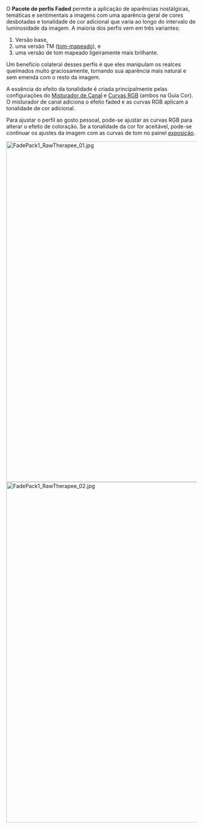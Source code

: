 O **Pacote de perfis Faded** permite a aplicação de aparências
nostálgicas, temáticas e sentimentais a imagens com uma aparência geral
de cores desbotadas e tonalidade de cor adicional que varia ao longo do
intervalo de luminosidade da imagem. A maioria dos perfis vem em três
variantes:

1.  Versão base,
2.  uma versão TM ([tom-mapeado](Mapeamento_de_Tom "wikilink")), e
3.  uma versão de tom mapeado ligeiramente mais brilhante.

Um benefício colateral desses perfis é que eles manipulam os realces
queimados muito graciosamente, tornando sua aparência mais natural e sem
emenda com o resto da imagem.

A essência do efeito da tonalidade é criada principalmente pelas
configurações do [Misturador de Canal](Misturador_de_Canal "wikilink") e
[Curvas RGB](Curvas_RGB "wikilink") (ambos na Guia Cor). O misturador de
canal adiciona o efeito faded e as curvas RGB aplicam a tonalidade de
cor adicional.

Para ajustar o perfil ao gosto pessoal, pode-se ajustar as curvas RGB
para alterar o efeito de coloração. Se a tonalidade da cor for
aceitável, pode-se continuar os ajustes da imagem com as curvas de tom
no painel [exposição](exposição "wikilink").

<img src="FadePack1_RawTherapee_01.jpg"
title="FadePack1_RawTherapee_01.jpg" width="900"
alt="FadePack1_RawTherapee_01.jpg" />
<img src="FadePack1_RawTherapee_02.jpg"
title="FadePack1_RawTherapee_02.jpg" width="900"
alt="FadePack1_RawTherapee_02.jpg" />